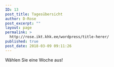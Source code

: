 ```yaml
---
ID: 13
post_title: Tagesübersicht
author: D-Rose
post_excerpt: ""
layout: page
permalink: >
  http://rose.ikt.khk.ee/wordpress/title-herer/
published: true
post_date: 2018-03-09 09:11:26
---
```

Wählen Sie eine Woche aus!